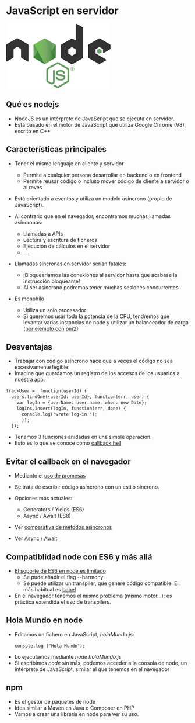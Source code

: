 # JavaScript en servidor

![](assets/node.png)


## Qué es nodejs

- NodeJS es un intérprete de JavaScript que se ejecuta en servidor.
- Está basado en el motor de  JavaScript que utiliza Google Chrome (V8), escrito en C++


## Características principales
- Tener el mismo lenguaje en cliente y servidor
  - Permite a cualquier persona desarrollar en backend o en frontend
  - Permite reusar código o incluso mover código de cliente a servidor o al revés

- Está orientado a eventos y utiliza un modelo asíncrono (propio de JavaScript).


- Al contrario que en el navegador, encontramos muchas llamadas asíncronas: 
    - Llamadas a APIs
    - Lectura y escritura de ficheros
    - Ejecución de cálculos en el servidor
    - ....


- Llamadas síncronas en servidor serían fatales:
    - ¡Bloqueariamos las conexiones al servidor hasta que acabase la instrucción bloqueante!
    - Al ser asíncrono podremos tener muchas sesiones concurrentes


- Es monohilo
   - Utiliza un solo procesador
   - Si queremos usar toda la potencia de la CPU, tendremos que levantar varias instancias de node y utilizar un balanceador de carga ([por ejemplo con pm2](https://github.com/Unitech/pm2))


## Desventajas
- Trabajar con código asíncrono hace que a veces el código no sea excesivamente legible
- Imagina que guardamos un registro de los accesos de los usuarios a nuestra app:

```
trackUser =  function(userId) {
  users.findOne({userId: userId}, function(err, user) {
    var logIn = {userName: user.name, when: new Date};
    logIns.insert(logIn, function(err, done) {
      console.log('wrote log-in!');
      });
  });
```

- Tenemos 3 funciones anidadas en una simple operación.
- Esto es lo que se conoce como [callback hell](https://strongloop.com/strongblog/node-js-callback-hell-promises-generators/)


## Evitar el callback en el navegador
- Mediante el [uso de promesas](https://www.promisejs.org/)
- Se trata de escribir código asíncrono con un estilo síncrono.
- Opciones más actuales:
    - Generators / Yields (ES6)
    - Async / Await (ES8)

- Ver [comparativa de métodos asíncronos](https://thomashunter.name/blog/the-long-road-to-asyncawait-in-javascript/)
- Ver [Async / Await](http://rossboucher.com/await/#/1)


## Compatiblidad node con ES6 y más allá

- [El soporte de ES6 en node es limitado](http://node.green/)
  - Se pude añadir el flag --harmony
  - Se puede utilizar un transpiler, que genere código compatible. El más habitual es [babel](https://babeljs.io/)
- En el navegador tenemos el mismo problema (mismo motor...): es práctica extendida el uso de transpilers.
  

## Hola Mundo en node
- Editamos un fichero en JavaScript, *holaMundo.js*:
  ```
  console.log ("Hola Mundo");
  
  ```
- Lo ejecutamos mediante *node holaMundo.js*
- Si escribimos *node* sin más, podemos acceder a la consola de node, un intérprete de JavaScript, similar al que tenemos en el navegador


## npm
- Es el gestor de paquetes de node
- Idea similar a Maven en Java o Composer en PHP
- Vamos a crear una librería en node para ver su uso.

